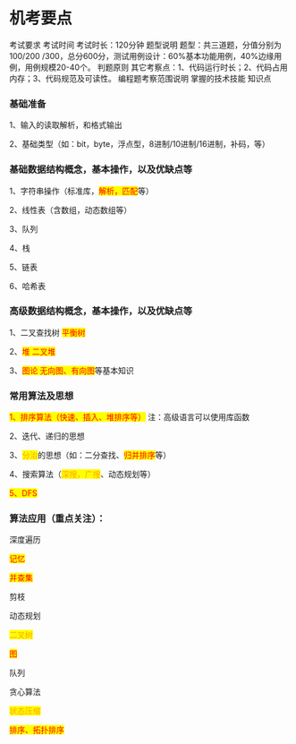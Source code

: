 # 机考要点

考试要求 考试时间 考试时长：120分钟 题型说明 题型：共三道题，分值分别为100/200 /300，总分600分，测试用例设计：60%基本功能用例，40%边缘用例，用例规模20-40个。 判题原则 其它考察点：1、代码运行时长；2、代码占用内存；3、代码规范及可读性。 编程题考察范围说明 掌握的技术技能 知识点

### 基础准备

1、输入的读取解析，和格式输出

2、基础类型（如：bit，byte，浮点型，8进制/10进制/16进制，补码，等）

### 基础数据结构概念，基本操作，以及优缺点等

&#x20;1、字符串操作（标准库，<mark style="color:red;">解析，匹配</mark>等）

2、线性表（含数组，动态数组等）

3、队列

4、栈

5、链表&#x20;

6、哈希表

### 高级数据结构概念，基本操作，以及优缺点等

&#x20;1、二叉查找树    <mark style="color:red;">平衡树</mark>

2、<mark style="color:red;">堆   二叉堆</mark>

3、<mark style="color:red;">图论 无向图、有向图</mark>等基本知识

### 常用算法及思想&#x20;

<mark style="color:red;">1、排序算法（快速、插入、堆排序等）</mark> 注：高级语言可以使用库函数

2、迭代、递归的思想&#x20;

3、<mark style="color:orange;">分治</mark>的思想（如：二分查找、<mark style="color:red;">归并排序</mark>等）

4、搜索算法（<mark style="color:orange;">深搜，广搜</mark>、动态规划等）

<mark style="color:red;">5、DFS</mark>

### 算法应用（重点关注）：

深度遍历

<mark style="color:red;">记忆</mark>

<mark style="color:red;">并查集</mark>

剪枝

动态规划

<mark style="color:orange;">二叉树</mark>

<mark style="color:red;">图</mark>

队列

贪心算法

<mark style="color:orange;">状态压缩</mark>

<mark style="color:red;">排序、拓扑排序</mark>

